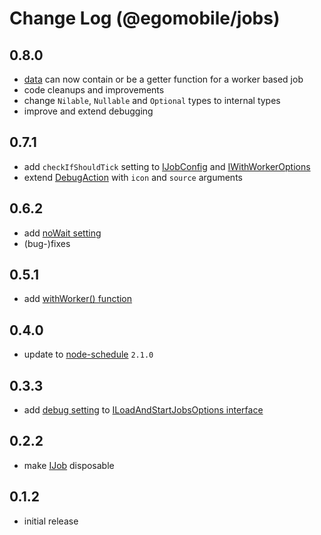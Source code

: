 # Change Log (@egomobile/jobs)

## 0.8.0

- [data](https://egomobile.github.io/node-jobs/interfaces/IWithWorkerOptions.html#data) can now contain or be a getter function for a worker based job
- code cleanups and improvements
- change `Nilable`, `Nullable` and `Optional` types to internal types
- improve and extend debugging

## 0.7.1

- add `checkIfShouldTick` setting to [IJobConfig](https://egomobile.github.io/node-jobs/interfaces/IJobConfig.html) and [IWithWorkerOptions](https://egomobile.github.io/node-jobs/interfaces/IWithWorkerOptions.html)
- extend [DebugAction](https://egomobile.github.io/node-jobs/modules.html#DebugAction) with `icon` and `source` arguments

## 0.6.2

- add [noWait setting](https://egomobile.github.io/node-jobs/interfaces/IJobConfig.html#noWait)
- (bug-)fixes

## 0.5.1

- add [withWorker() function](https://egomobile.github.io/node-jobs/modules.html#withWorker)

## 0.4.0

- update to [node-schedule](https://www.npmjs.com/package/node-schedule) `2.1.0`

## 0.3.3

- add [debug setting](https://egomobile.github.io/node-jobs/interfaces/ILoadAndStartJobsOptions.html#debug) to [ILoadAndStartJobsOptions interface](https://egomobile.github.io/node-jobs/interfaces/ILoadAndStartJobsOptions.html)

## 0.2.2

- make [IJob](https://egomobile.github.io/node-jobs/interfaces/IJob.html)
  disposable

## 0.1.2

- initial release
